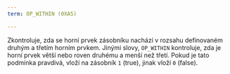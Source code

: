 ```yaml
---
term: OP_WITHIN (0XA5)

---
```

Zkontroluje, zda se horní prvek zásobníku nachází v rozsahu definovaném druhým a třetím horním prvkem. Jinými slovy, `OP_WITHIN` kontroluje, zda je horní prvek větší nebo roven druhému a menší než třetí. Pokud je tato podmínka pravdivá, vloží na zásobník `1` (true), jinak vloží `0` (false).